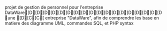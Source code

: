 projet de gestion de personnel pour l'entreprise DataWare[D[D[D[D[D[D[D[D[D[D[D[D[D[D[D[D[D[Dune [D[C[C[ entreprise "DataWare", afin de comprendre les base en matiere des diagramme UML, commandes SQL, et PHP syntax
